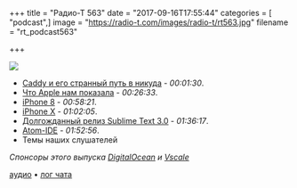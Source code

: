 +++
title = "Радио-Т 563"
date = "2017-09-16T17:55:44"
categories = [ "podcast",]
image = "https://radio-t.com/images/radio-t/rt563.jpg"
filename = "rt_podcast563"

+++

![](https://radio-t.com/images/radio-t/rt563.jpg)

- [Caddy и его странный путь в никуда](https://caddyserver.com/blog/accouncing-caddy-commercial-licenses.html) - *00:01:30*.
- [Что Apple нам показала](https://techcrunch.com/gallery/everything-apple-announced-at-its-iphone-x-keynote/) - *00:26:33*.
- [iPhone 8](http://mashable.com/2017/09/12/apple-finally-unveils-the-iphone-8-in-all-its-glory/) - *00:58:21*.
- [iPhone X](https://www.engadget.com/2017/09/12/apple-iphone-x-hands-on/) - *01:02:05*.
- [Долгожданный релиз Sublime Text 3.0](https://habrahabr.ru/post/337882/) - *01:36:17*.
- [Atom-IDE](http://blog.atom.io/2017/09/12/announcing-atom-ide.html) - *01:52:56*.
- Темы наших слушателей

*Спонсоры этого выпуска [DigitalOcean](https://do.co/radiot) и [Vscale](http://bit.ly/radio-t_vscale)*

[аудио](https://cdn.radio-t.com/rt_podcast563.mp3) • [лог чата](http://chat.radio-t.com/logs/radio-t-563.html)
<audio src="https://cdn.radio-t.com/rt_podcast563.mp3" preload="none"></audio>
